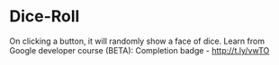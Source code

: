 # Dice-Roll
On clicking a button, it will randomly show a face of dice.
Learn from Google developer course (BETA): Completion badge - http://t.ly/vwTO
